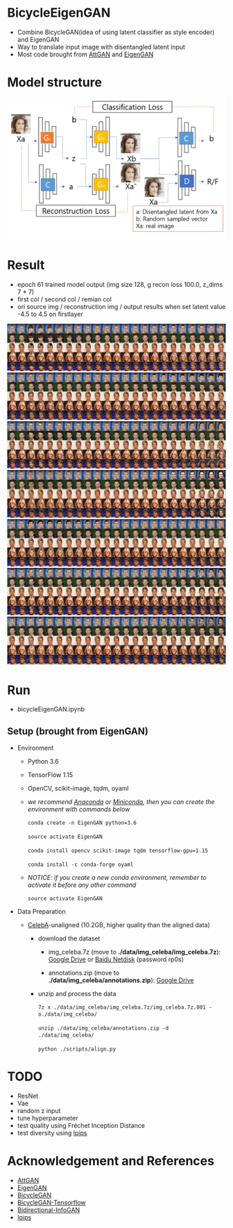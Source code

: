 # BicycleEigenGAN
- Combine BicycleGAN(idea of using latent classifier as style encoder) and EigenGAN
- Way to translate input image with disentangled latent input
- Most code brought from [AttGAN](https://github.com/LynnHo/AttGAN-Tensorflow) and [EigenGAN](https://github.com/LynnHo/EigenGAN-Tensorflow)     


# Model structure
![BicycleEigenGAN](doc/BicycleEigenGANWithResult.png)    


# Result   
- epoch 61 trained model output (img size 128, g recon loss 100.0, z_dims 7 * 7)
- first col / second col / remian col    
- ori source img / reconstruction img / output results when set latent value -4.5 to 4.5 on firstlayer

![result](doc/BicycleEigenGAN_result/Epoch-61_Iter-816_Traversal-0-0-19.571-0.jpg)    
![result](doc/BicycleEigenGAN_result/Epoch-61_Iter-816_Traversal-0-1-16.482-1.jpg)     
![result](doc/BicycleEigenGAN_result/Epoch-61_Iter-816_Traversal-0-2-13.744-2.jpg)    
![result](doc/BicycleEigenGAN_result/Epoch-61_Iter-816_Traversal-0-3-11.023-3.jpg)    
![result](doc/BicycleEigenGAN_result/Epoch-61_Iter-816_Traversal-0-4-8.310-4.jpg)    
![result](doc/BicycleEigenGAN_result/Epoch-61_Iter-816_Traversal-0-5-5.678-5.jpg)    
![result](doc/BicycleEigenGAN_result/Epoch-61_Iter-816_Traversal-0-6-3.617-6.jpg)    


# Run    
- bicycleEigenGAN.ipynb


## Setup (brought from EigenGAN)
- Environment

    - Python 3.6

    - TensorFlow 1.15

    - OpenCV, scikit-image, tqdm, oyaml

    - *we recommend [Anaconda](https://www.anaconda.com/distribution/#download-section) or [Miniconda](https://docs.conda.io/en/latest/miniconda.html#linux-installers), then you can create the environment with commands below*

        ```console
        conda create -n EigenGAN python=3.6

        source activate EigenGAN

        conda install opencv scikit-image tqdm tensorflow-gpu=1.15

        conda install -c conda-forge oyaml
        ```

    - *NOTICE: if you create a new conda environment, remember to activate it before any other command*

        ```console
        source activate EigenGAN
        ```

- Data Preparation

    - [CelebA](http://openaccess.thecvf.com/content_iccv_2015/papers/Liu_Deep_Learning_Face_ICCV_2015_paper.pdf)-unaligned (10.2GB, higher quality than the aligned data)

        - download the dataset

            - img_celeba.7z (move to **./data/img_celeba/img_celeba.7z**): [Google Drive](https://drive.google.com/drive/folders/0B7EVK8r0v71pTUZsaXdaSnZBZzg) or [Baidu Netdisk](https://pan.baidu.com/s/1CRxxhoQ97A5qbsKO7iaAJg) (password rp0s)

            - annotations.zip (move to **./data/img_celeba/annotations.zip**): [Google Drive](https://drive.google.com/file/d/1xd-d1WRnbt3yJnwh5ORGZI3g-YS-fKM9/view?usp=sharing)

        - unzip and process the data

            ```console
            7z x ./data/img_celeba/img_celeba.7z/img_celeba.7z.001 -o./data/img_celeba/

            unzip ./data/img_celeba/annotations.zip -d ./data/img_celeba/

            python ./scripts/align.py
            ```


# TODO
- ResNet
- Vae
- random z input
- tune hyperparameter 
- test quality using Fréchet Inception Distance
- test diversity using [lpips](https://github.com/richzhang/PerceptualSimilarity)

# Acknowledgement and References  
- [AttGAN](https://github.com/LynnHo/AttGAN-Tensorflow)     
- [EigenGAN](https://github.com/LynnHo/EigenGAN-Tensorflow)     
- [BicycleGAN](https://github.com/junyanz/BicycleGAN)
- [BicycleGAN-Tensorflow](https://github.com/clvrai/BicycleGAN-Tensorflow)
- [Bidirectional-InfoGAN](https://github.com/tohinz/Bidirectional-InfoGAN)
- [lpips](https://github.com/richzhang/PerceptualSimilarity)
